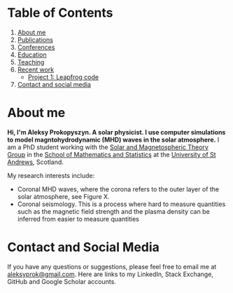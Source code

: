 # Table of Contents
1. [About me](#about_me)
2. [Publications](#publications)
3. [Conferences](#conferences)
4. [Education](#education)
5. [Teaching](#teaching)
6. [Recent work](#recent_work)
    * [Project 1: Leapfrog code](#project1)
7. [Contact and social media](#contact)

# About me <a name="about_me"></a>

**Hi, I'm Aleksy Prokopyszyn. A solar physicist. I use computer simulations to model magntohydrodynamic (MHD) waves in the solar atmosphere.** I am a PhD student working with the [Solar and Magnetospheric Theory Group](http://www-solar.mcs.st-and.ac.uk/) in the [School of Mathematics and Statistics](https://www.st-andrews.ac.uk/mathematics-statistics/) at the [University of St Andrews](https://www.st-andrews.ac.uk/), Scotland. 

My research interests include:
* Coronal MHD waves, where the corona refers to the outer layer of the solar atmosphere, see Figure X.
* Coronal seismology. This is a process where hard to measure quantities such as the magnetic field strength and the plasma density can be inferred from easier to measure quantities 

# Contact and Social Media<a name="contact"></a>

If you have any questions or suggestions, please feel free to email me at <aleksyprok@gmail.com>.
Here are links to my LinkedIn, Stack Exchange, GitHub and Google Scholar accounts.
